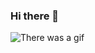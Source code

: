 ### Hi there 👋
<!--https://c.tenor.com/KDyTDDxug4cAAAAd/fredbear-dance.gif
-->
![There was a gif](https://media.discordapp.net/attachments/934787895607304263/936153042775068682/image0-2-2.gif)
<!--
**TumenSan/TumenSan** is a ✨ _special_ ✨ repository because its `README.md` (this file) appears on your GitHub profile.

Here are some ideas to get you started:

- 🔭 I’m currently working on ...
- 🌱 I’m currently learning ...
- 👯 I’m looking to collaborate on ...
- 🤔 I’m looking for help with ...
- 💬 Ask me about ...
- 📫 How to reach me: ...
- 😄 Pronouns: ...
- ⚡ Fun fact: ...
-->
